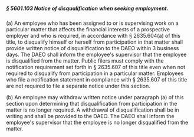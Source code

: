 ##### § 5601.103 Notice of disqualification when seeking employment. #####

(a) An employee who has been assigned to or is supervising work on a particular matter that affects the financial interests of a prospective employer and who is required, in accordance with § 2635.604(a) of this title, to disqualify himself or herself from participation in that matter shall provide written notice of disqualification to the DAEO within 3 business days. The DAEO shall inform the employee's supervisor that the employee is disqualified from the matter. Public filers must comply with the notification requirement set forth in § 2635.607 of this title even when not required to disqualify from participation in a particular matter. Employees who file a notification statement in compliance with § 2635.607 of this title are not required to file a separate notice under this section.

(b) An employee may withdraw written notice under paragraph (a) of this section upon determining that disqualification from participation in the matter is no longer required. A withdrawal of disqualification shall be in writing and shall be provided to the DAEO. The DAEO shall inform the employee's supervisor that the employee is no longer disqualified from the matter.
